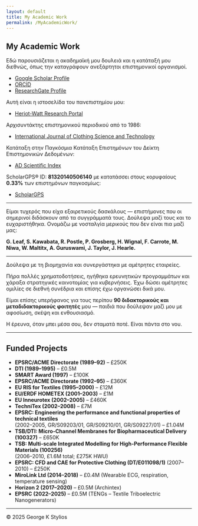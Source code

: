 ```yaml
---
layout: default
title: My Academic Work
permalink: /MyAcademicWork/
---
```


## My Academic Work

Εδώ παρουσιάζεται η ακαδημαϊκή μου δουλειά και η κατάταξή μου διεθνώς, όπως την καταγράφουν ανεξάρτητοι επιστημονικοί οργανισμοί.

- [Google Scholar Profile](https://scholar.google.com/citations?user=KG1021AAAAAJ&hl=en)  
- [ORCID](https://orcid.org/my-orcid?orcid=0000-0002-7911-1058)  
- [ResearchGate Profile](https://www.researchgate.net/profile/George-Stylios)

Αυτή είναι η ιστοσελίδα του πανεπιστημίου μου:  
- [Heriot-Watt Research Portal](https://researchportal.hw.ac.uk/en/persons/george-stylios)

Αρχισυντάκτης επιστημονικού περιοδικού από το 1986:  
- [International Journal of Clothing Science and Technology](https://www.emeraldgrouppublishing.com/journal/ijcst)

Κατάταξη στην Παγκόσμια Κατάταξη Επιστημόνων του Δείκτη Επιστημονικών Δεδομένων:  
- [AD Scientific Index](https://www.adscientificindex.com/scientist/george-stylios/1158886)

ScholarGPS® ID: **81320140506140** με κατατάσσει στους κορυφαίους **0.33%** των επιστημόνων παγκοσμίως:  
- [ScholarGPS](https://scholargps.com/scholars/81320140506140/george-k-stylios)

---

Είμαι τυχερός που είχα εξαιρετικούς δασκάλους — επιστήμονες που οι σημερινοί διδάσκουν από τα συγγράμματά τους. Δούλεψα μαζί τους και το ευχαριστήθηκα. Ονομάζω με νοσταλγία μερικούς που δεν είναι πια μαζί μας:

**G. Leaf, S. Kawabata, R. Postle, P. Grosberg, H. Wignal, F. Carrote, M. Niwa, W. Maltitx, A. Guruswami, J. Taylor, J. Hearle.**

---

Δούλεψα με τη βιομηχανία και συνεργάστηκα με αμέτρητες εταιρείες.

Πήρα πολλές χρηματοδοτήσεις, ηγήθηκα ερευνητικών προγραμμάτων και χάραξα στρατηγικές καινοτομίας για κυβερνήσεις. Έχω δώσει αμέτρητες ομιλίες σε διεθνή συνέδρια και επίσης έχω οργανώσει δικά μου.

Είμαι επίσης υπερήφανος για τους περίπου **90 διδακτορικούς και μεταδιδακτορικούς φοιτητές** μου — παιδιά που δούλεψαν μαζί μου με αφοσίωση, σκέψη και ενθουσιασμό. 

Η έρευνα, όταν μπει μέσα σου, δεν σταματά ποτέ. Είναι πάντα στο νου.

---

## Funded Projects

- **EPSRC/ACME Directorate (1989–92)** – £250K  
- **DTI (1989–1995)** – £0.5M  
- **SMART Award (1997)** – £100K  
- **EPSRC/ACME Directorate (1992–95)** – £360K  
- **EU RIS for Textiles (1995–2000)** – £12M  
- **EU/ERDF HOMETEX (2001–2003)** – £1M  
- **EU Inneurotex (2002–2005)** – £460K  
- **TechniTex (2002–2008)** – £7M  
- **EPSRC: Engineering the performance and functional properties of technical textiles**  
  (2002–2005, GR/S09203/01, GR/S09210/01, GR/S09227/01) – £1.04M  
- **TSB/DTI: Micro-Channel Membranes for Biopharmaceutical Delivery (100327)** – £650K  
- **TSB: Multi-scale Integrated Modelling for High-Performance Flexible Materials (100256)**  
  (2006–2010, £1.6M total; £275K HWU)  
- **EPSRC: CFD and CAE for Protective Clothing (DT/E011098/1)** (2007–2010) – £250K  
- **MiroLink Ltd (2014–2018)** – £0.4M (Wearable ECG, respiration, temperature sensing)  
- **Horizon 2 (2017–2020)** – £0.5M (Archintex)  
- **EPSRC (2022–2025)** – £0.5M (TENGs – Textile Triboelectric Nanogenerators)

---

© 2025 George K Stylios

